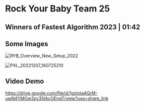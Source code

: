 # Rock Your Baby Team 25
## Winners of Fastest Algorithm 2023 | 01:42

## Some Images

![RYB_Overview_New_Setup_2022](https://user-images.githubusercontent.com/60662998/229118611-825e8011-301b-4253-8e1b-88743a1291bd.png)

![PXL_20221207_160725210](https://user-images.githubusercontent.com/60662998/229118758-f962d658-d34e-4b85-a2a4-e1596aa1a6b9.jpg)

## Video Demo

https://drive.google.com/file/d/1gziotaAQrM-uwN4YMGw3zv35IAcOEnd7/view?usp=share_link
